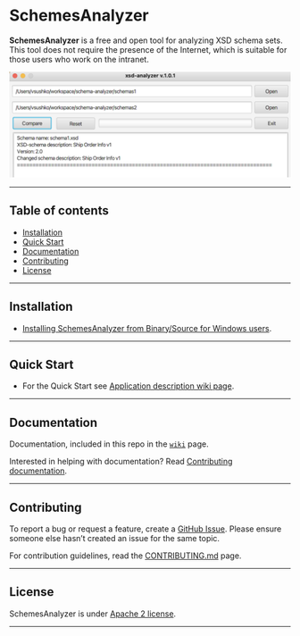 <!--
Licensed to the Apache Software Foundation (ASF) under one or more
contributor license agreements.  See the NOTICE file distributed with
this work for additional information regarding copyright ownership.
The ASF licenses this file to You under the Apache License, Version 2.0
(the "License"); you may not use this file except in compliance with
the License.  You may obtain a copy of the License at

    http://www.apache.org/licenses/LICENSE-2.0

Unless required by applicable law or agreed to in writing, software
distributed under the License is distributed on an "AS IS" BASIS,
WITHOUT WARRANTIES OR CONDITIONS OF ANY KIND, either express or implied.
See the License for the specific language governing permissions and
limitations under the License.
-->

# SchemesAnalyzer

**SchemesAnalyzer** is a free and open tool for analyzing XSD schema sets. This tool does not require the presence of the Internet, which is suitable for those users who work on the intranet.

![Screenshot](https://github.com/vsushko/SchemesAnalyzer/blob/master/screenshots/img1.png)

----

## Table of contents
- [Installation](#installation)
- [Quick Start](#quick-start)
- [Documentation](#documentation)
- [Contributing](#contributing)
- [License](#license)
----

## Installation

*   [Installing SchemesAnalyzer from
    Binary/Source for Windows users](https://github.com/vsushko/SchemesAnalyzer/tree/master/Scripts).

----

## Quick Start

*   For the Quick Start see 
[Application description wiki page](https://github.com/vsushko/SchemesAnalyzer/wiki/Application-description).

----

## Documentation

Documentation, included in this repo in the [`wiki`](https://github.com/vsushko/SchemesAnalyzer/wiki) page.

Interested in helping with documentation? Read [Contributing documentation](https://github.com/vsushko/SchemesAnalyzer/blob/master/CONTRIBUTING.md).

----

## Contributing

To report a bug or request a feature, create a [GitHub Issue](https://github.com/vsushko/SchemesAnalyzer/issues). Please ensure someone else hasn’t created an issue for the same topic.

For contribution guidelines, read the [CONTRIBUTING.md](https://github.com/vsushko/SchemesAnalyzer/blob/master/CONTRIBUTING.md) page.

----

## License

SchemesAnalyzer is under [Apache 2 license](http://www.apache.org/licenses/LICENSE-2.0.html).

----

